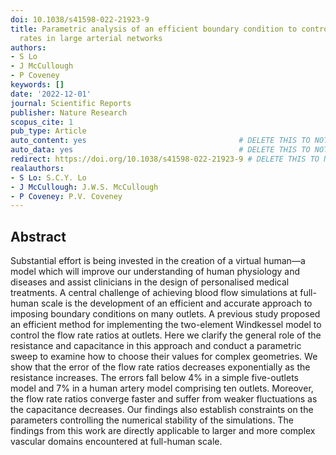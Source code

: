 ```yaml
---
doi: 10.1038/s41598-022-21923-9
title: Parametric analysis of an efficient boundary condition to control outlet flow
  rates in large arterial networks
authors:
- S Lo
- J McCullough
- P Coveney
keywords: []
date: '2022-12-01'
journal: Scientific Reports
publisher: Nature Research
scopus_cite: 1
pub_type: Article
auto_content: yes                                  # DELETE THIS TO NOT AUTO GENERATE CONTENT
auto_data: yes                                     # DELETE THIS TO NOT AUTO GENERATE METADATA
redirect: https://doi.org/10.1038/s41598-022-21923-9 # DELETE THIS TO NOT REDIRECT
realauthors:
- S Lo: S.C.Y. Lo
- J McCullough: J.W.S. McCullough
- P Coveney: P.V. Coveney
---
```



## Abstract
Substantial effort is being invested in the creation of a virtual human—a model which will improve our understanding of human physiology and diseases and assist clinicians in the design of personalised medical treatments. A central challenge of achieving blood flow simulations at full-human scale is the development of an efficient and accurate approach to imposing boundary conditions on many outlets. A previous study proposed an efficient method for implementing the two-element Windkessel model to control the flow rate ratios at outlets. Here we clarify the general role of the resistance and capacitance in this approach and conduct a parametric sweep to examine how to choose their values for complex geometries. We show that the error of the flow rate ratios decreases exponentially as the resistance increases. The errors fall below 4% in a simple five-outlets model and 7% in a human artery model comprising ten outlets. Moreover, the flow rate ratios converge faster and suffer from weaker fluctuations as the capacitance decreases. Our findings also establish constraints on the parameters controlling the numerical stability of the simulations. The findings from this work are directly applicable to larger and more complex vascular domains encountered at full-human scale.
